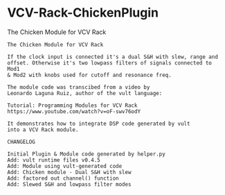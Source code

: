 # VCV-Rack-ChickenPlugin
The Chicken Module for VCV Rack

    The Chicken Module for VCV Rack
    
    If the clock input is connected it's a dual S&H with slew, range and
    offset. Otherwise it's two lowpass filters of signals connected to Mod1
    & Mod2 with knobs used for cutoff and resonance freq.
    
    The module code was transcibed from a video by
    Leonardo Laguna Ruiz, author of the vult language:
    
    Tutorial: Programming Modules for VCV Rack
    https://www.youtube.com/watch?v=oF-swv76odY
    
    It demonstrates how to integrate DSP code generated by vult
    into a VCV Rack module.
    
    CHANGELOG
    
    Initial Plugin & Module code generated by helper.py
    Add: vult runtime files v0.4.5
    Add: Module using vult-generated code
    Add: Chicken module - Dual S&H with slew
    Add: factored out channel() function
    Add: Slewed S&H and lowpass filter modes
